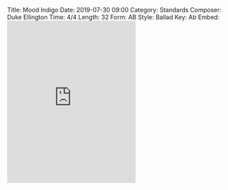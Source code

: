 Title: Mood Indigo
Date: 2019-07-30 09:00
Category: Standards
Composer: Duke Ellington
Time: 4/4
Length: 32
Form: AB
Style: Ballad
Key: Ab
Embed: <iframe src="https://open.spotify.com/embed/user/thatdavidmiller/playlist/6A6x8zM7pf0nweC4uF3PNy" width="300" height="380" frameborder="0" allowtransparency="true" allow="encrypted-media"></iframe>
